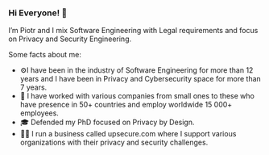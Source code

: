 ### Hi Everyone! 👋

I’m Piotr  and I mix Software Engineering with Legal requirements and focus on Privacy and Security Engineering.

Some facts about me:

- ⚙️I have been in the industry of Software Engineering for more than 12 years and I have been in Privacy and Cybersecurity space for more than 7 years. 
- 🏢 I have worked with various companies from small ones to these who have presence in 50+ countries and employ worldwide 15 000+ employees.
- 🎓 Defended my PhD focused on Privacy by Design.
- 🧑‍💼 I run a business called upsecure.com where I support various organizations with their privacy and security challenges.




<!--
**pypetey/pypetey** is a ✨ _special_ ✨ repository because its `README.md` (this file) appears on your GitHub profile.

Here are some ideas to get you started:

- 🔭 I’m currently working on ...
- 🌱 I’m currently learning ...
- 👯 I’m looking to collaborate on ...
- 🤔 I’m looking for help with ...
- 💬 Ask me about ...
- 📫 How to reach me: ...
- 😄 Pronouns: ...
- ⚡ Fun fact: ...
-->
